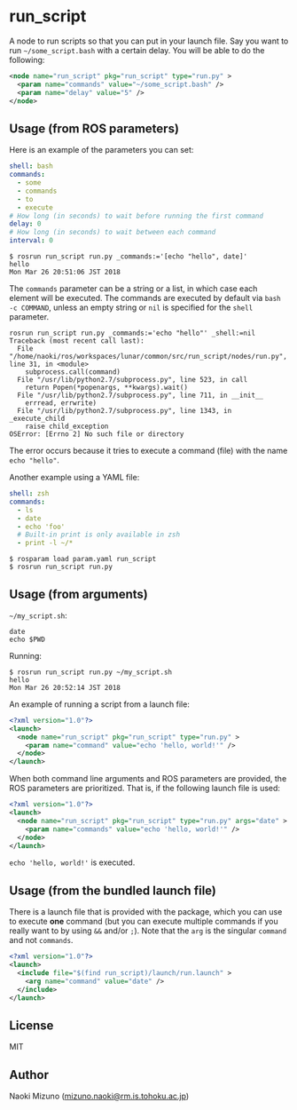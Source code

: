 # run_script

A node to run scripts so that you can put in your launch file. Say you
want to run `~/some_script.bash` with a certain delay. You will be
able to do the following:

```xml
<node name="run_script" pkg="run_script" type="run.py" >
  <param name="commands" value="~/some_script.bash" />
  <param name="delay" value="5" />
</node>
```


## Usage (from ROS parameters)

Here is an example of the parameters you can set:

```yaml
shell: bash
commands:
  - some
  - commands
  - to
  - execute
# How long (in seconds) to wait before running the first command
delay: 0
# How long (in seconds) to wait between each command
interval: 0
```

```
$ rosrun run_script run.py _commands:='[echo "hello", date]'
hello
Mon Mar 26 20:51:06 JST 2018
```

The `commands` parameter can be a string or a list, in which case each element
will be executed. The commands are executed by default via `bash -c COMMAND`,
unless an empty string or `nil` is specified for the `shell` parameter.

```
rosrun run_script run.py _commands:='echo "hello"' _shell:=nil
Traceback (most recent call last):
  File "/home/naoki/ros/workspaces/lunar/common/src/run_script/nodes/run.py", line 31, in <module>
    subprocess.call(command)
  File "/usr/lib/python2.7/subprocess.py", line 523, in call
    return Popen(*popenargs, **kwargs).wait()
  File "/usr/lib/python2.7/subprocess.py", line 711, in __init__
    errread, errwrite)
  File "/usr/lib/python2.7/subprocess.py", line 1343, in _execute_child
    raise child_exception
OSError: [Errno 2] No such file or directory
```

The error occurs because it tries to execute a command (file) with the name
`echo "hello"`.

Another example using a YAML file:

```yaml
shell: zsh
commands:
  - ls
  - date
  - echo 'foo'
  # Built-in print is only available in zsh
  - print -l ~/*
```

```
$ rosparam load param.yaml run_script
$ rosrun run_script run.py
```

## Usage (from arguments)

`~/my_script.sh`:

```
date
echo $PWD
```

Running:

```
$ rosrun run_script run.py ~/my_script.sh
hello
Mon Mar 26 20:52:14 JST 2018
```

An example of running a script from a launch file:

```xml
<?xml version="1.0"?>
<launch>
  <node name="run_script" pkg="run_script" type="run.py" >
    <param name="command" value="echo 'hello, world!'" />
  </node>
</launch>
```

When both command line arguments and ROS parameters are provided, the ROS
parameters are prioritized. That is, if the following launch file is used:

```xml
<?xml version="1.0"?>
<launch>
  <node name="run_script" pkg="run_script" type="run.py" args="date" >
    <param name="commands" value="echo 'hello, world!'" />
  </node>
</launch>
```

`echo 'hello, world!'` is executed.


## Usage (from the bundled launch file)

There is a launch file that is provided with the package, which you can use to
execute **one** command (but you can execute multiple commands if you really
want to by using `&&` and/or `;`). Note that the `arg` is the singular
`command` and not `commands`.

```xml
<?xml version="1.0"?>
<launch>
  <include file="$(find run_script)/launch/run.launch" >
    <arg name="command" value="date" />
  </include>
</launch>
```

## License

MIT


## Author

Naoki Mizuno (mizuno.naoki@rm.is.tohoku.ac.jp)
